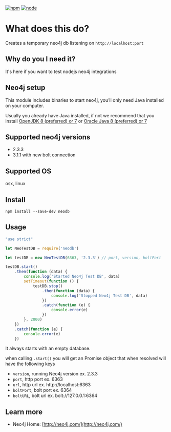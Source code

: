 [![npm](https://img.shields.io/npm/v/neodb.svg)](https://www.npmjs.com/package/neodb) [![node](https://img.shields.io/node/v/neodb.svg)]()

What does this do?
=======================================
Creates a temporary neo4j db listening on `http://localhost:port`


Why do you I need it?
-----------------
It's here if you want to test nodejs neo4j integrations


Neo4j setup
----------
This module includes binaries to start neo4j, you’ll only need Java installed on your computer.

Usually you already have Java installed, if not we recommend that you install [OpenJDK 8 (preferred) or 7](http://openjdk.java.net/) or [Oracle Java 8 (preferred) or 7](http://www.oracle.com/technetwork/java/javase/downloads/index.html)

Supported neo4j versions
----
- 2.3.3
- 3.1.1 with new bolt connection

Supported OS
----------
osx, linux

Install
----------
`npm install --save-dev neodb`

Usage
----------
```js
"use strict"

let NeoTestDB = require('neodb')

let testDB = new NeoTestDB(6363, '2.3.3') // port, version, boltPort

testDB.start()
    .then(function (data) {
        console.log('Started Neo4j Test DB', data)
        setTimeout(function () {
            testDB.stop()
                .then(function (data) {
                    console.log('Stopped Neo4j Test DB', data)
                })
                .catch(function (e) {
                    console.error(e)
                })
        }, 2000)
    })
    .catch(function (e) {
        console.error(e)
    })
```

It always starts with an empty database.

when calling `.start()` you will get an Promise object that when resolved will have the following keys
- `version`, running Neo4j version ex. 2.3.3
- `port`, http port ex. 6363
- `url`, http url ex. http://localhost:6363
- `boltPort`, bolt port ex. 6364
- `boltURL`, bolt url ex. bolt://127.0.0.1:6364

Learn more
----------

* Neo4j Home: [http://neo4j.com/](http://neo4j.com/)
